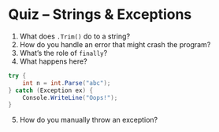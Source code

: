 # Quiz – Strings & Exceptions

1. What does `.Trim()` do to a string?
2. How do you handle an error that might crash the program?
3. What’s the role of `finally`?
4. What happens here?
```csharp
try {
    int n = int.Parse("abc");
} catch (Exception ex) {
    Console.WriteLine("Oops!");
}
```
5. How do you manually throw an exception?
